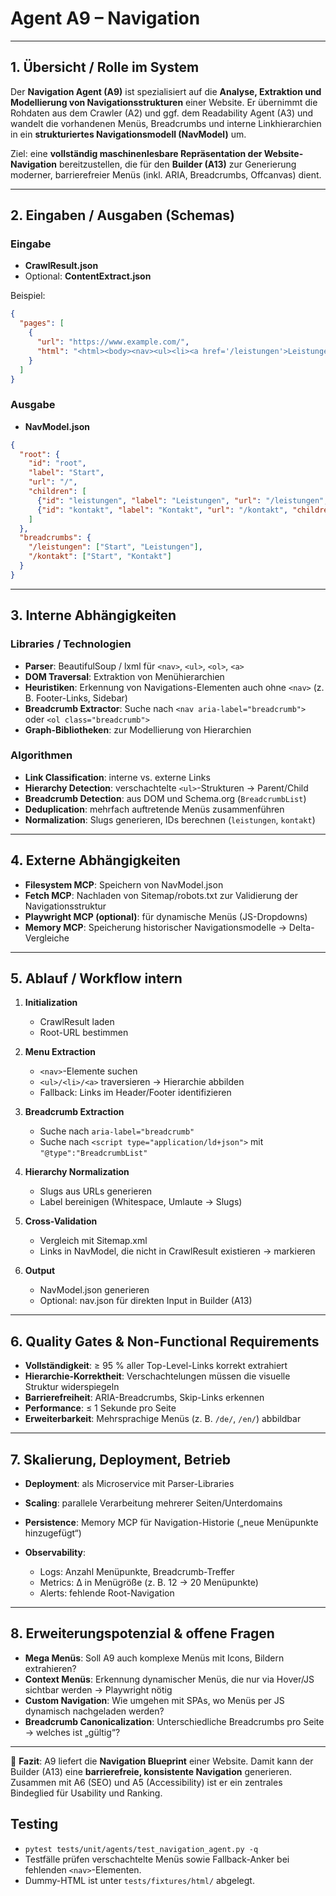 # Agent A9 – Navigation

---

## 1. Übersicht / Rolle im System

Der **Navigation Agent (A9)** ist spezialisiert auf die **Analyse, Extraktion und Modellierung von Navigationsstrukturen** einer Website.
Er übernimmt die Rohdaten aus dem Crawler (A2) und ggf. dem Readability Agent (A3) und wandelt die vorhandenen Menüs, Breadcrumbs und interne Linkhierarchien in ein **strukturiertes Navigationsmodell (NavModel)** um.

Ziel: eine **vollständig maschinenlesbare Repräsentation der Website-Navigation** bereitzustellen, die für den **Builder (A13)** zur Generierung moderner, barrierefreier Menüs (inkl. ARIA, Breadcrumbs, Offcanvas) dient.

---

## 2. Eingaben / Ausgaben (Schemas)

### Eingabe

* **CrawlResult.json**
* Optional: **ContentExtract.json**

Beispiel:

```json
{
  "pages": [
    {
      "url": "https://www.example.com/",
      "html": "<html><body><nav><ul><li><a href='/leistungen'>Leistungen</a></li><li><a href='/kontakt'>Kontakt</a></li></ul></nav></body></html>"
    }
  ]
}
```

### Ausgabe

* **NavModel.json**

```json
{
  "root": {
    "id": "root",
    "label": "Start",
    "url": "/",
    "children": [
      {"id": "leistungen", "label": "Leistungen", "url": "/leistungen", "children": []},
      {"id": "kontakt", "label": "Kontakt", "url": "/kontakt", "children": []}
    ]
  },
  "breadcrumbs": {
    "/leistungen": ["Start", "Leistungen"],
    "/kontakt": ["Start", "Kontakt"]
  }
}
```

---

## 3. Interne Abhängigkeiten

### Libraries / Technologien

* **Parser**: BeautifulSoup / lxml für `<nav>`, `<ul>`, `<ol>`, `<a>`
* **DOM Traversal**: Extraktion von Menühierarchien
* **Heuristiken**: Erkennung von Navigations-Elementen auch ohne `<nav>` (z. B. Footer-Links, Sidebar)
* **Breadcrumb Extractor**: Suche nach `<nav aria-label="breadcrumb">` oder `<ol class="breadcrumb">`
* **Graph-Bibliotheken**: zur Modellierung von Hierarchien

### Algorithmen

* **Link Classification**: interne vs. externe Links
* **Hierarchy Detection**: verschachtelte `<ul>`-Strukturen → Parent/Child
* **Breadcrumb Detection**: aus DOM und Schema.org (`BreadcrumbList`)
* **Deduplication**: mehrfach auftretende Menüs zusammenführen
* **Normalization**: Slugs generieren, IDs berechnen (`leistungen`, `kontakt`)

---

## 4. Externe Abhängigkeiten

* **Filesystem MCP**: Speichern von NavModel.json
* **Fetch MCP**: Nachladen von Sitemap/robots.txt zur Validierung der Navigationsstruktur
* **Playwright MCP (optional)**: für dynamische Menüs (JS-Dropdowns)
* **Memory MCP**: Speicherung historischer Navigationsmodelle → Delta-Vergleiche

---

## 5. Ablauf / Workflow intern

1. **Initialization**

   * CrawlResult laden
   * Root-URL bestimmen

2. **Menu Extraction**

   * `<nav>`-Elemente suchen
   * `<ul>/<li>/<a>` traversieren → Hierarchie abbilden
   * Fallback: Links im Header/Footer identifizieren

3. **Breadcrumb Extraction**

   * Suche nach `aria-label="breadcrumb"`
   * Suche nach `<script type="application/ld+json">` mit `"@type":"BreadcrumbList"`

4. **Hierarchy Normalization**

   * Slugs aus URLs generieren
   * Label bereinigen (Whitespace, Umlaute → Slugs)

5. **Cross-Validation**

   * Vergleich mit Sitemap.xml
   * Links in NavModel, die nicht in CrawlResult existieren → markieren

6. **Output**

   * NavModel.json generieren
   * Optional: nav.json für direkten Input in Builder (A13)

---

## 6. Quality Gates & Non-Functional Requirements

* **Vollständigkeit**: ≥ 95 % aller Top-Level-Links korrekt extrahiert
* **Hierarchie-Korrektheit**: Verschachtelungen müssen die visuelle Struktur widerspiegeln
* **Barrierefreiheit**: ARIA-Breadcrumbs, Skip-Links erkennen
* **Performance**: ≤ 1 Sekunde pro Seite
* **Erweiterbarkeit**: Mehrsprachige Menüs (z. B. `/de/`, `/en/`) abbildbar

---

## 7. Skalierung, Deployment, Betrieb

* **Deployment**: als Microservice mit Parser-Libraries
* **Scaling**: parallele Verarbeitung mehrerer Seiten/Unterdomains
* **Persistence**: Memory MCP für Navigation-Historie („neue Menüpunkte hinzugefügt“)
* **Observability**:

  * Logs: Anzahl Menüpunkte, Breadcrumb-Treffer
  * Metrics: Δ in Menügröße (z. B. 12 → 20 Menüpunkte)
  * Alerts: fehlende Root-Navigation

---

## 8. Erweiterungspotenzial & offene Fragen

* **Mega Menüs**: Soll A9 auch komplexe Menüs mit Icons, Bildern extrahieren?
* **Context Menüs**: Erkennung dynamischer Menüs, die nur via Hover/JS sichtbar werden → Playwright nötig
* **Custom Navigation**: Wie umgehen mit SPAs, wo Menüs per JS dynamisch nachgeladen werden?
* **Breadcrumb Canonicalization**: Unterschiedliche Breadcrumbs pro Seite → welches ist „gültig“?

---

📄 **Fazit**:
A9 liefert die **Navigation Blueprint** einer Website. Damit kann der Builder (A13) eine **barrierefreie, konsistente Navigation** generieren. Zusammen mit A6 (SEO) und A5 (Accessibility) ist er ein zentrales Bindeglied für Usability und Ranking.

## Testing

* `pytest tests/unit/agents/test_navigation_agent.py -q`
* Testfälle prüfen verschachtelte Menüs sowie Fallback-Anker bei fehlenden `<nav>`-Elementen.
* Dummy-HTML ist unter `tests/fixtures/html/` abgelegt.

